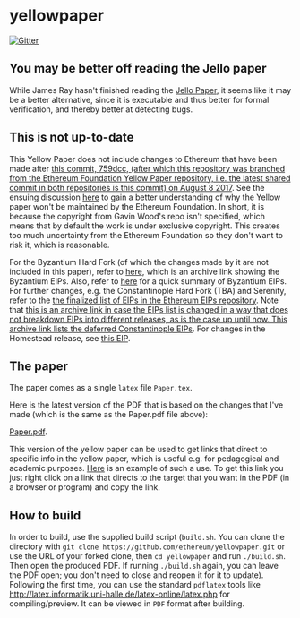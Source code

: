 # yellowpaper

[![Gitter](https://badges.gitter.im/ethereum/yellowpaper.svg)](https://gitter.im/ethereum/yellowpaper?utm_source=badge&utm_medium=badge&utm_campaign=pr-badge&utm_content=badge)

## You may be better off reading the Jello paper

While James Ray hasn't finished reading the [Jello Paper](https://thehydra.io/evm/), it seems like it may be a better alternative, since it is executable and thus better for formal verification, and thereby better at detecting bugs.

## This is not up-to-date

This Yellow Paper does not include changes to Ethereum that have been made after [this commit, 759dcc, (after which this repository was branched from the Ethereum Foundation Yellow Paper repository, i.e. the latest shared commit in both repositories is this commit) on August 8 2017](https://github.com/jamesray1/yellowpaper/commit/759dccde49c3a1a457196665d1db06baba220bf0). See the ensuing discussion [here](https://gitter.im/ethereum/yellowpaper?at=5a4ad08e03838b2f2a5d350f) to gain a better understanding of why the Yellow paper won't be maintained by the Ethereum Foundation. In short, it is because the copyright from Gavin Wood's repo isn't specified, which means that by default the work is under exclusive copyright. This creates too much uncertainty from the Ethereum Foundation so they don't want to risk it, which is reasonable.

For the Byzantium Hard Fork (of which the changes made by it are not included in this paper), refer to [here](https://web.archive.org/web/20171026151615/https://github.com/ethereum/EIPs#accepted-eips-planned-for-adoption-in-the-byzantium-metropolis-hard-fork), which is an archive link showing the Byzantium EIPs. Also, refer to [here](yellowpaper/Byzantium-Hard-Fork-changes.md) for a quick summary of Byzantium EIPs. For further changes, e.g. the Constantinople Hard Fork (TBA) and Serenity, refer to the [the finalized list of EIPs in the Ethereum EIPs repository](https://github.com/ethereum/EIPS#finalized-eips-standards-that-have-been-adopted). Note that [this is an archive link in case the EIPs list is changed in a way that does not breakdown EIPs into different releases, as is the case up until now. This archive link lists the deferred Constantinople EIPs](https://web.archive.org/web/20180103233351/https://github.com/ethereum/EIPS). For changes in the Homestead release, see [this EIP](https://github.com/ethereum/EIPs/blob/master/EIPS/eip-2.md).

## The paper
The paper comes as a single ``latex`` file ``Paper.tex``. 

Here is the latest version of the PDF that is based on the changes that I've made (which is the same as the Paper.pdf file above):

[Paper.pdf](https://github.com/Ethereum-community/yellowpaper/blob/master/Paper.pdf).

This version of the yellow paper can be used to get links that direct to specific info in the yellow paper, which is useful e.g. for pedagogical and academic purposes. [Here](
https://github.com/ethereum/yellowpaper/files/1596574/Paper.pdf#blockhash) is an example of such a use. To get this link you just right click on a link that directs to the target that you want in the PDF (in a browser or program) and copy the link.

How to build
---
In order to build, use the supplied build script (``build.sh``. You can clone the directory with `git clone https://github.com/ethereum/yellowpaper.git` or use the URL of your forked clone, then `cd yellowpaper` and run `./build.sh`. Then open the produced PDF. If running `./build.sh` again, you can leave the PDF open; you don't need to close and reopen it for it to update). Following the first time, you can use the standard `pdflatex` tools like http://latex.informatik.uni-halle.de/latex-online/latex.php for compiling/preview. It can be viewed in ``PDF`` format after building.

